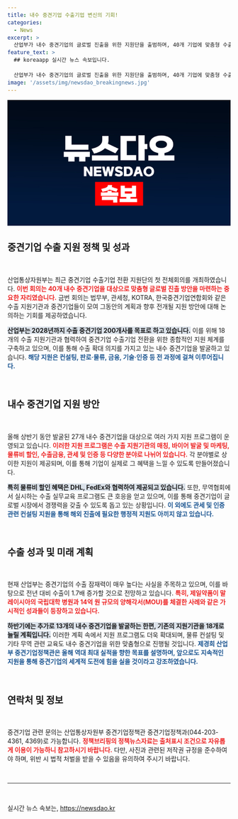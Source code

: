 ```yaml
---
title: 내수 중견기업 수출기업 변신의 기회!
categories:
  - News
excerpt: >
  산업부가 내수 중견기업의 글로벌 진출을 위한 지원단을 출범하며, 40개 기업에 맞춤형 수출 전략을 제공한다. 올해 상반기 중 견실한 수출 성과를 기반으로 하반기에도 이를 지속적으로 확대할 계획이다. 지금 바로 중견기업의 세계 시장 도전이 어떻게 펼쳐질지 확인해보세요!
feature_text: >
  ## koreaapp 실시간 뉴스 속보입니다.

  산업부가 내수 중견기업의 글로벌 진출을 위한 지원단을 출범하며, 40개 기업에 맞춤형 수출 전략을 제공한다. 올해 상반기 중 견실한 수출 성과를 기반으로 하반기에도 이를 지속적으로 확대할 계획이다. 지금 바로 중견기업의 세계 시장 도전이 어떻게 펼쳐질지 확인해보세요!
image: '/assets/img/newsdao_breakingnews.jpg'
---
```


<p><img src="/assets/img/newsdao_breakingnews.jpg" alt="koreaapp 속보" /></p>

<h2 data-ke-size="size26">중견기업 수출 지원 정책 및 성과</h2>

<p data-ke-size="size16">&nbsp;</p>

<p>산업통상자원부는 최근 중견기업 수출기업 전환 지원단의 첫 전체회의를 개최하였습니다. <b><span style="color: #ee2323;">이번 회의는 40개 내수 중견기업을 대상으로 맞춤형 글로벌 진출 방안을 마련하는 중요한 자리였습니다.</span></b> 금번 회의는 법무부, 관세청, KOTRA, 한국중견기업연합회와 같은 수출 지원기관과 중견기업들이 모여 그동안의 계획과 향후 전개될 지원 방안에 대해 논의하는 기회를 제공하였습니다. </p>

<p><b><span style="background-color: #21538527;">산업부는 2028년까지 수출 중견기업 200개사를 목표로 하고 있습니다.</span></b> 이를 위해 18개의 수출 지원기관과 협력하여 중견기업 수출기업 전환을 위한 종합적인 지원 체계를 구축하고 있으며, 이를 통해 수출 확대 의지를 가지고 있는 내수 중견기업을 발굴하고 있습니다. <b><span style="color: #1a5490;">해당 지원은 컨설팅, 판로·물류, 금융, 기술·인증 등 전 과정에 걸쳐 이루어집니다.</span></b></p>

<p data-ke-size="size16">&nbsp;</p>

<h2 data-ke-size="size26">내수 중견기업 지원 방안</h2>

<p data-ke-size="size16">&nbsp;</p>

<p>올해 상반기 동안 발굴된 27개 내수 중견기업을 대상으로 여러 가지 지원 프로그램이 운영되고 있습니다. <b><span style="color: #ee2323;">이러한 지원 프로그램은 수출 지원기관의 매칭, 바이어 발굴 및 마케팅, 물류비 할인, 수출금융, 관세 및 인증 등 다양한 분야로 나뉘어 있습니다.</span></b> 각 분야별로 상이한 지원이 제공되며, 이를 통해 기업이 실제로 그 혜택을 느낄 수 있도록 만들어졌습니다. </p>

<p><b><span style="background-color: #21538527;">특히 물류비 할인 혜택은 DHL, FedEx와 협력하여 제공되고 있습니다.</span></b> 또한, 무역협회에서 실시하는 수출 실무교육 프로그램도 큰 호응을 얻고 있으며, 이를 통해 중견기업이 글로벌 시장에서 경쟁력을 갖출 수 있도록 돕고 있는 상황입니다. <b><span style="color: #1a5490;">이 외에도 관세 및 인증 관련 컨설팅 지원을 통해 해외 진출에 필요한 행정적 지원도 아끼지 않고 있습니다.</span></b></p>

<p data-ke-size="size16">&nbsp;</p>

<h2 data-ke-size="size26">수출 성과 및 미래 계획</h2>

<p data-ke-size="size16">&nbsp;</p>

<p>현재 산업부는 중견기업의 수출 잠재력이 매우 높다는 사실을 주목하고 있으며, 이를 바탕으로 전년 대비 수출이 1.7배 증가할 것으로 전망하고 있습니다. <b><span style="color: #ee2323;">특히, 제일약품이 말레이시아의 국립대학 병원과 14억 원 규모의 양해각서(MOU)를 체결한 사례와 같은 가시적인 성과들이 등장하고 있습니다.</span></b> </p>

<p><b><span style="background-color: #21538527;">하반기에는 추가로 13개의 내수 중견기업을 발굴하는 한편, 기존의 지원기관을 18개로 늘릴 계획입니다.</span></b> 이러한 계획 속에서 지원 프로그램도 더욱 확대되며, 물류 컨설팅 및 기타 무역 관련 교육도 내수 중견기업을 위한 맞춤형으로 진행될 것입니다. <b><span style="color: #1a5490;">제경희 산업부 중견기업정책관은 올해 역대 최대 실적을 향한 목표를 설명하며, 앞으로도 지속적인 지원을 통해 중견기업의 세계적 도전에 힘을 실을 것이라고 강조하였습니다.</span></b></p>

<p data-ke-size="size16">&nbsp;</p>

<h2 data-ke-size="size26">연락처 및 정보</h2>

<p data-ke-size="size16">&nbsp;</p>

<p>중견기업 관련 문의는 산업통상자원부 중견기업정책관 중견기업정책과(044-203-4361, 4369)로 가능합니다. <b><span style="color: #ee2323;">정책브리핑의 정책뉴스자료는 출처표시 조건으로 자유롭게 이용이 가능하니 참고하시기 바랍니다.</span></b> 다만, 사진과 관련된 저작권 규정을 준수하여야 하며, 위반 시 법적 처벌을 받을 수 있음을 유의하여 주시기 바랍니다.</p>

<p data-ke-size="size16">&nbsp;</p>

<hr/>

<p data-ke-size="size16">&nbsp;</p>
실시간 뉴스 속보는, <a href="https://newsdao.kr" rel="dofollow">https://newsdao.kr</a>


